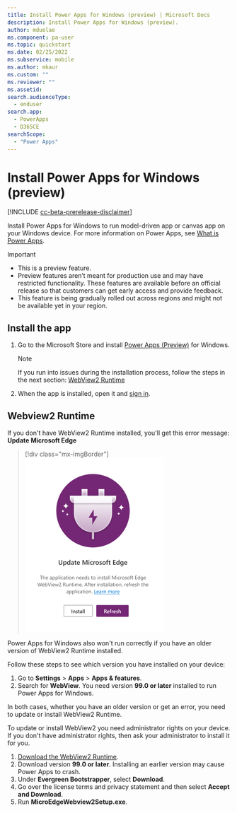 ```yaml
---
title: Install Power Apps for Windows (preview) | Microsoft Docs
description: Install Power Apps for Windows (preview).
author: mduelae
ms.component: pa-user
ms.topic: quickstart
ms.date: 02/25/2022
ms.subservice: mobile
ms.author: mkaur
ms.custom: ""
ms.reviewer: ""
ms.assetid: 
search.audienceType: 
  - enduser
search.app: 
  - PowerApps
  - D365CE
searchScope:
  - "Power Apps"
---
```


# Install Power Apps for Windows (preview) 

[!INCLUDE [cc-beta-prerelease-disclaimer](../includes/cc-beta-prerelease-disclaimer.md)]

Install Power Apps for Windows to run model-driven app or canvas app on your Windows device. For more information on Power Apps, see [What is Power Apps](/powerapps/powerapps-overview).


> [!IMPORTANT]
> - This is a preview feature.
> - Preview features aren’t meant for production use and may have restricted functionality. These features are available before an official release so that customers can get early access and provide feedback.
> - This feature is being gradually rolled out across regions and might not be available yet in your region.

## Install the app

1. Go to the Microsoft Store and install [Power Apps (Preview)](https://www.microsoft.com/store/apps/9MVC8P1Q3B29) for Windows.
   > [!NOTE]
   > If you run into issues during the installation process, follow the steps in the next section: [WebView2 Runtime](windows-app-install.md#webview2-runtime)
  
2. When the app is installed, open it and [sign in](windows-app-use.md). 

## Webview2 Runtime

If you don't have WebView2 Runtime installed, you'll get this error message: **Update Microsoft Edge**

> [!div class="mx-imgBorder"]
> ![WebView2 Runtime errow.](media/webview2.png "WebView2")

Power Apps for Windows also won't run correctly if you have an older version of WebView2 Runtime installed. 

Follow these steps to see which version you have installed on your device:

1. Go to **Settings** > **Apps** > **Apps & features**.
2. Search for **WebView**. You need version **99.0 or later** installed to run Power Apps for Windows.

In both cases, whether you have an older version or get an error, you need to update or install WebView2 Runtime.

To update or install WebView2 you need administrator rights on your device. If you don't have administrator rights, then ask your administrator to install it for you. 
 
1. [Download the WebView2 Runtime](https://developer.microsoft.com/microsoft-edge/webview2/#download-section).
2. Download version **99.0 or later**. Installing an earlier version may cause Power Apps to crash.
3. Under **Evergreen Bootstrapper**, select **Download**.
4. Go over the license terms and privacy statement and then select **Accept and Download**.
5. Run **MicroEdgeWebview2Setup.exe**.

